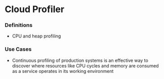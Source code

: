 # Cloud Profiler

### Definitions
* CPU and heap profiling

### Use Cases
* Continuous profiling of production systems is an effective way to discover where resources like CPU cycles and memory are consumed as a service operates in its working environment